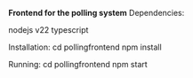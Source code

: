 **Frontend for the polling system**
Dependencies:

nodejs v22
typescript


Installation: 
cd pollingfrontend
npm install

Running:
cd pollingfrontend 
npm start
